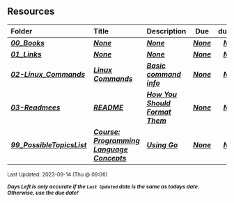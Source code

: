 ## Resources

| Folder | Title | Description | Due | dueDate |  |
|:------|:------|:------|:-----:|:-----:|-----|
| ***<a href="https://github.com/rugbyprof/4143-PLC/tree/master/Resources/00_Books">00_Books</a>*** | ***<a href="https://github.com/rugbyprof/4143-PLC/tree/master/Resources/00_Books">None</a>*** | ***<a href="https://github.com/rugbyprof/4143-PLC/tree/master/Resources/00_Books">None</a>*** | ***<a href="https://github.com/rugbyprof/4143-PLC/tree/master/Resources/00_Books"> None</a>*** | ***<a href="https://github.com/rugbyprof/4143-PLC/tree/master/Resources/00_Books">None</a>*** |  |
| ***<a href="https://github.com/rugbyprof/4143-PLC/tree/master/Resources/01_Links">01_Links</a>*** | ***<a href="https://github.com/rugbyprof/4143-PLC/tree/master/Resources/01_Links">None</a>*** | ***<a href="https://github.com/rugbyprof/4143-PLC/tree/master/Resources/01_Links">None</a>*** | ***<a href="https://github.com/rugbyprof/4143-PLC/tree/master/Resources/01_Links"> None</a>*** | ***<a href="https://github.com/rugbyprof/4143-PLC/tree/master/Resources/01_Links">None</a>*** |  |
| ***<a href="https://github.com/rugbyprof/4143-PLC/tree/master/Resources/02-Linux_Commands">02-Linux_Commands</a>*** | ***<a href="https://github.com/rugbyprof/4143-PLC/tree/master/Resources/02-Linux_Commands"> Linux Commands </a>*** | ***<a href="https://github.com/rugbyprof/4143-PLC/tree/master/Resources/02-Linux_Commands"> Basic command info</a>*** | ***<a href="https://github.com/rugbyprof/4143-PLC/tree/master/Resources/02-Linux_Commands"> None</a>*** | ***<a href="https://github.com/rugbyprof/4143-PLC/tree/master/Resources/02-Linux_Commands">None</a>*** |  |
| ***<a href="https://github.com/rugbyprof/4143-PLC/tree/master/Resources/03-Readmees">03-Readmees</a>*** | ***<a href="https://github.com/rugbyprof/4143-PLC/tree/master/Resources/03-Readmees"> README </a>*** | ***<a href="https://github.com/rugbyprof/4143-PLC/tree/master/Resources/03-Readmees"> How You Should Format Them</a>*** | ***<a href="https://github.com/rugbyprof/4143-PLC/tree/master/Resources/03-Readmees"> None</a>*** | ***<a href="https://github.com/rugbyprof/4143-PLC/tree/master/Resources/03-Readmees">None</a>*** |  |
| ***<a href="https://github.com/rugbyprof/4143-PLC/tree/master/Resources/99_PossibleTopicsList">99_PossibleTopicsList</a>*** | ***<a href="https://github.com/rugbyprof/4143-PLC/tree/master/Resources/99_PossibleTopicsList"> Course: Programming Language Concepts </a>*** | ***<a href="https://github.com/rugbyprof/4143-PLC/tree/master/Resources/99_PossibleTopicsList"> Using Go</a>*** | ***<a href="https://github.com/rugbyprof/4143-PLC/tree/master/Resources/99_PossibleTopicsList"> None</a>*** | ***<a href="https://github.com/rugbyprof/4143-PLC/tree/master/Resources/99_PossibleTopicsList">None</a>*** |  |

<sup>Last Updated: 2023-09-14 (Thu @ 09:06)</sup> 

<sup>***Days Left is only accurate if the `Last Updated` date is the same as todays date. Otherwise, use the due date!***</sup> 